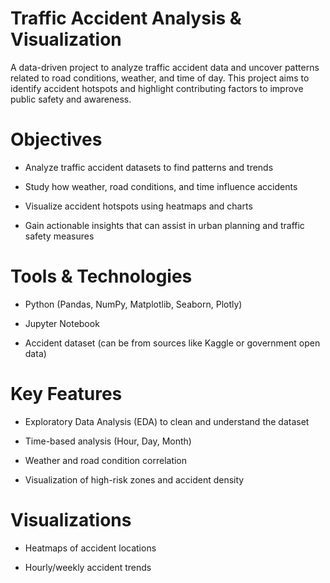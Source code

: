 # Traffic Accident Analysis & Visualization
A data-driven project to analyze traffic accident data and uncover patterns related to road conditions, weather, and time of day. This project aims to identify accident hotspots and highlight contributing factors to improve public safety and awareness.

# Objectives
- Analyze traffic accident datasets to find patterns and trends

- Study how weather, road conditions, and time influence accidents

- Visualize accident hotspots using heatmaps and charts

- Gain actionable insights that can assist in urban planning and traffic safety measures

# Tools & Technologies
- Python (Pandas, NumPy, Matplotlib, Seaborn, Plotly)

- Jupyter Notebook

- Accident dataset (can be from sources like Kaggle or government open data)

# Key Features
- Exploratory Data Analysis (EDA) to clean and understand the dataset

- Time-based analysis (Hour, Day, Month)

-  Weather and road condition correlation

- Visualization of high-risk zones and accident density

# Visualizations
- Heatmaps of accident locations

- Hourly/weekly accident trends



